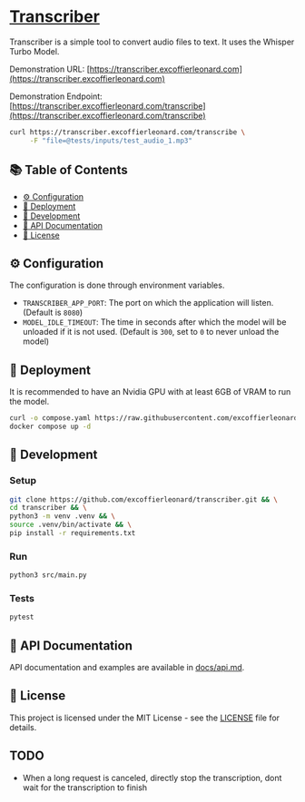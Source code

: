 # [Transcriber](https://transcriber.excoffierleonard.com)

Transcriber is a simple tool to convert audio files to text. It uses the Whisper Turbo Model.

Demonstration URL: [https://transcriber.excoffierleonard.com](https://transcriber.excoffierleonard.com)

Demonstration Endpoint: [https://transcriber.excoffierleonard.com/transcribe](https://transcriber.excoffierleonard.com/transcribe)

```bash
curl https://transcriber.excoffierleonard.com/transcribe \
     -F "file=@tests/inputs/test_audio_1.mp3"
```

## 📚 Table of Contents

- [⚙ Configuration](#-configuration)
- [🚀 Deployment](#-deployment)
- [🧪 Development](#-development)
- [📖 API Documentation](#-api-documentation)
- [📜 License](#-license)

## ⚙ Configuration

The configuration is done through environment variables.

- `TRANSCRIBER_APP_PORT`: The port on which the application will listen. (Default is `8080`)
- `MODEL_IDLE_TIMEOUT`: The time in seconds after which the model will be unloaded if it is not used. (Default is `300`, set to `0` to never unload the model)

## 🚀 Deployment

It is recommended to have an Nvidia GPU with at least 6GB of VRAM to run the model.

```bash
curl -o compose.yaml https://raw.githubusercontent.com/excoffierleonard/transcriber/refs/heads/main/compose.yaml && \
docker compose up -d
```

## 🧪 Development

### Setup

```bash
git clone https://github.com/excoffierleonard/transcriber.git && \
cd transcriber && \
python3 -m venv .venv && \
source .venv/bin/activate && \
pip install -r requirements.txt
```

### Run

```bash
python3 src/main.py
```

### Tests

```bash
pytest
```

## 📖 API Documentation

API documentation and examples are available in [docs/api.md](docs/api.md).

## 📜 License

This project is licensed under the MIT License - see the [LICENSE](LICENSE) file for details.

## TODO

- When a long request is canceled, directly stop the transcription, dont wait for the transcription to finish

